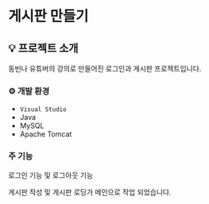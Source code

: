 
# 게시판 만들기

## 💡 프로젝트 소개

동빈나 유튜버의 강의로 만들어진 로그인과 게시판 프로젝트입니다.


### ⚙️ 개발 환경

- `Visual Studio`
- Java
- MySQL
- Apache Tomcat


### 주 기능

로그인 기능 및 로그아웃 기능

게시판 작성 및 게시판 로딩가 메인으로 작업 되었습니다.
